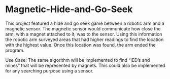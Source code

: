 # Magnetic-Hide-and-Go-Seek

This project featured a hide and go seek game between a robotic arm and a magnetic sensor. The magnetic sensor would communicate how close
the arm, with a magnet attached to it, was to the sensor. Using this information the robotic arm surveyed areas that had higher readings
to find the location with the highest value. Once this location was found, the arm ended the program.

Use Case: The same algorithm will be implemented to find “IED’s and mines” that will be represented by magnets. This could also be
implemented for any searching purpose using a sensor.
